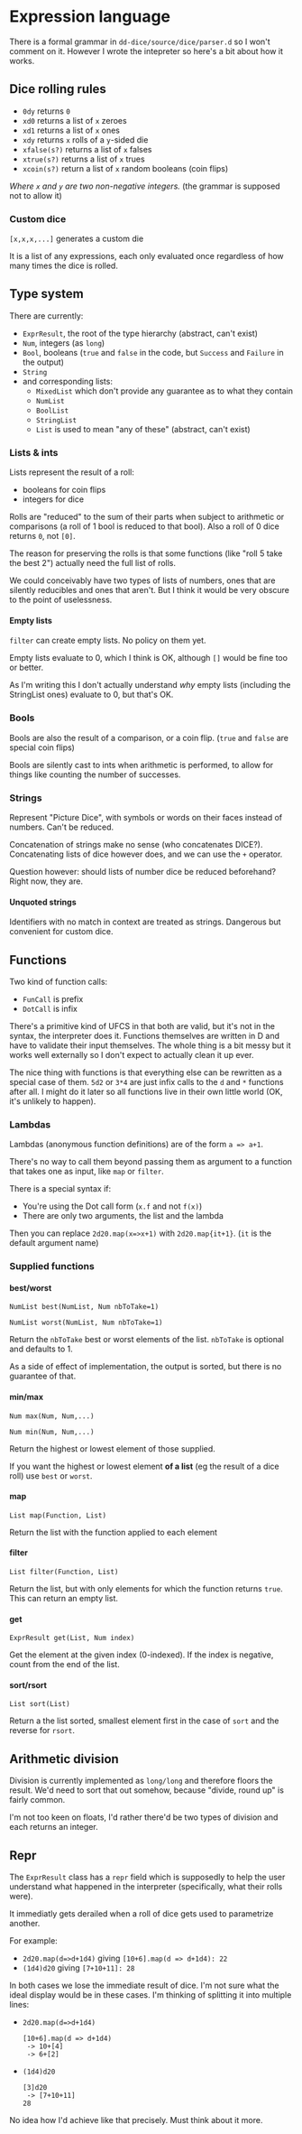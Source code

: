 # Expression language

There is a formal grammar in `dd-dice/source/dice/parser.d` so I won't comment on it.
However I wrote the intepreter so here's a bit about how it works.

## Dice rolling rules


 - `0dy` returns `0`
 - `xd0` returns a list of `x` zeroes
 - `xd1` returns a list of `x` ones
 - `xdy` returns `x` rolls of a `y`-sided die
 - `xfalse(s?)` returns a list of `x` falses
 - `xtrue(s?)` returns a list of `x` trues
 - `xcoin(s?)` return a list of `x` random booleans (coin flips)

_Where `x` and `y` are two non-negative integers._ (the grammar is supposed not to allow it)

### Custom dice

`[x,x,x,...]` generates a custom die

It is a list of any expressions, each only evaluated once regardless of how many
times the dice is rolled.


## Type system

There are currently:
 - `ExprResult`, the root of the type hierarchy (abstract, can't exist)
 - `Num`, integers (as `long`)
 - `Bool`, booleans (`true` and `false` in the code, but `Success` and `Failure` in the output)
 - `String`
 - and corresponding lists:
   - `MixedList` which don't provide any guarantee as to what they contain
   - `NumList`
   - `BoolList`
   - `StringList`
   - `List` is used to mean "any of these" (abstract, can't exist)

### Lists & ints

Lists represent the result of a roll:
 - booleans for coin flips
 - integers for dice

Rolls are "reduced" to the sum of their parts when subject to arithmetic or
comparisons (a roll of 1 bool is reduced to that bool).
Also a roll of 0 dice returns `0`, not `[0]`.

The reason for preserving the rolls is that some functions
(like "roll 5 take the best 2") actually need the full list of rolls.

We could conceivably have two types of lists of numbers, ones that are silently
reducibles and ones that aren't. But I think it would be very obscure to the
point of uselessness.

#### Empty lists

`filter` can create empty lists. No policy on them yet.

Empty lists evaluate to 0, which I think is OK,
although `[]` would be fine too or better.

As I'm writing this I don't actually understand _why_ empty lists (including
the StringList ones) evaluate to 0, but that's OK.

### Bools

Bools are also the result of a comparison, or a coin flip.
(`true` and `false` are special coin flips)

Bools are silently cast to ints when arithmetic is performed,
to allow for things like counting the number of successes.


### Strings

Represent "Picture Dice", with symbols or words on their faces instead of numbers.
Can't be reduced.

Concatenation of strings make no sense (who concatenates DICE?). Concatenating
lists of dice however does, and we can use the `+` operator.

Question however: should lists of number dice be reduced beforehand? Right now,
they are.

#### Unquoted strings

Identifiers with no match in context are treated as strings. 
Dangerous but convenient for custom dice.

## Functions

Two kind of function calls:
 - `FunCall` is prefix
 - `DotCall` is infix

There's a primitive kind of UFCS in that both are valid, but it's not in the
syntax, the interpreter does it. Functions themselves are written in D and have
to validate their input themselves. The whole thing is a bit messy but it works
well externally so I don't expect to actually clean it up ever.

The nice thing with functions is that everything else can be rewritten as a 
special case of them. `5d2` or `3*4` are just infix calls to the `d` and `*`
functions after all. I might do it later so all functions live in their own
little world (OK, it's unlikely to happen).

### Lambdas

Lambdas (anonymous function definitions) are of the form `a => a+1`.

There's no way to call them beyond passing them as argument to a function that
takes one as input, like `map` or `filter`. 

There is a special syntax if:
 - You're using the Dot call form (`x.f` and not `f(x)`)
 - There are only two arguments, the list and the lambda

Then you can replace `2d20.map(x=>x+1)` with `2d20.map{it+1}`.
(`it` is the default argument name)


### Supplied functions

#### best/worst

`NumList best(NumList, Num nbToTake=1)`

`NumList worst(NumList, Num nbToTake=1)`

Return the `nbToTake` best or worst elements of the list.
`nbToTake` is optional and defaults to 1.

As a side of effect of implementation, the output is sorted, but there is no
guarantee of that.

#### min/max

`Num max(Num, Num,...)`

`Num min(Num, Num,...)`

Return the highest or lowest element of those supplied.

If you want the highest or lowest element **of a list** (eg the result of a
dice roll) use `best` or `worst`.

#### map

`List map(Function, List)`

Return the list with the function applied to each element

#### filter

`List filter(Function, List)`

Return the list, but with only elements for which the function returns `true`.
This can return an empty list.

#### get

`ExprResult get(List, Num index)`

Get the element at the given index (0-indexed). If the index is negative, count
from the end of the list.

#### sort/rsort

`List sort(List)`

Return a the list sorted, smallest element first in the case of `sort` and the
reverse for `rsort`.

## Arithmetic division

Division is currently implemented as `long/long` and therefore floors the result.
We'd need to sort that out somehow, because "divide, round up" is fairly common.

I'm not too keen on floats, I'd rather there'd be two types of division and each
returns an integer.

## Repr

The `ExprResult` class has a `repr` field which is supposedly to help the user
understand what happened in the interpreter (specifically, what their rolls were).

It immediatly gets derailed when a roll of dice gets used to parametrize another.

For example:
 - `2d20.map(d=>d+1d4)` giving `[10+6].map(d => d+1d4): 22`
 - `(1d4)d20` giving `[7+10+11]: 28`

In both cases we lose the immediate result of dice.
I'm not sure what the ideal display would be in these cases. I'm thinking of
splitting it into multiple lines:
 - `2d20.map(d=>d+1d4)`
   ```
   [10+6].map(d => d+1d4)
    -> 10+[4]
    -> 6+[2]
   ```
 - `(1d4)d20`
   ```
   [3]d20
    -> [7+10+11]
   28
   ```

No idea how I'd achieve like that precisely. Must think about it more.